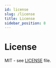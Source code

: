 ```yaml
---
id: license
slug: /license
title: License
sidebar_position: 8
---
```


# License

MIT - see [LICENSE](../../LICENSE) file.
